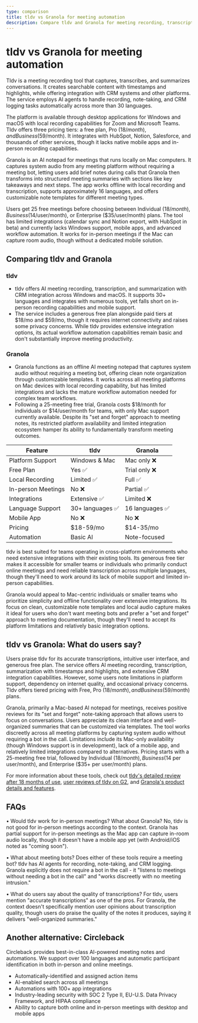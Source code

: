 ```yaml
---
type: comparison
title: tldv vs Granola for meeting automation
description: Compare tldv and Granola for meeting recording, transcription, and note-taking capabilities, exploring their features, pricing, platform support, and integration options.
---
```


# tldv vs Granola for meeting automation

Tldv is a meeting recording tool that captures, transcribes, and summarizes conversations. It creates searchable content with timestamps and highlights, while offering integration with CRM systems and other platforms. The service employs AI agents to handle recording, note-taking, and CRM logging tasks automatically across more than 30 languages.

The platform is available through desktop applications for Windows and macOS with local recording capabilities for Zoom and Microsoft Teams. Tldv offers three pricing tiers: a free plan, Pro ($18/month), and Business ($59/month). It integrates with HubSpot, Notion, Salesforce, and thousands of other services, though it lacks native mobile apps and in-person recording capabilities.

Granola is an AI notepad for meetings that runs locally on Mac computers. It captures system audio from any meeting platform without requiring a meeting bot, letting users add brief notes during calls that Granola then transforms into structured meeting summaries with sections like key takeaways and next steps. The app works offline with local recording and transcription, supports approximately 16 languages, and offers customizable note templates for different meeting types.

Users get 25 free meetings before choosing between Individual ($18/month), Business ($14/user/month), or Enterprise ($35/user/month) plans. The tool has limited integrations (calendar sync and Notion export, with HubSpot in beta) and currently lacks Windows support, mobile apps, and advanced workflow automation. It works for in-person meetings if the Mac can capture room audio, though without a dedicated mobile solution.

## Comparing tldv and Granola

### tldv

* tldv offers AI meeting recording, transcription, and summarization with CRM integration across Windows and macOS. It supports 30+ languages and integrates with numerous tools, yet falls short on in-person recording capabilities and mobile support.
* The service includes a generous free plan alongside paid tiers at $18/mo and $59/mo, though it requires internet connectivity and raises some privacy concerns. While tldv provides extensive integration options, its actual workflow automation capabilities remain basic and don't substantially improve meeting productivity.

### Granola

* Granola functions as an offline AI meeting notepad that captures system audio without requiring a meeting bot, offering clean note organization through customizable templates. It works across all meeting platforms on Mac devices with local recording capability, but has limited integrations and lacks the mature workflow automation needed for complex team workflows.
* Following a 25-meeting free trial, Granola costs $18/month for individuals or $14/user/month for teams, with only Mac support currently available. Despite its "set and forget" approach to meeting notes, its restricted platform availability and limited integration ecosystem hamper its ability to fundamentally transform meeting outcomes.

| Feature | tldv | Granola |
|---------|------|---------|
| Platform Support | Windows & Mac | Mac only ❌ |
| Free Plan | Yes ✅ | Trial only ❌ |
| Local Recording | Limited ✅ | Full ✅ |
| In-person Meetings | No ❌ | Partial ✅ |
| Integrations | Extensive ✅ | Limited ❌ |
| Language Support | 30+ languages ✅ | 16 languages ✅ |
| Mobile App | No ❌ | No ❌ |
| Pricing | $18-59/mo | $14-35/mo |
| Automation | Basic AI | Note-focused |

tldv is best suited for teams operating in cross-platform environments who need extensive integrations with their existing tools. Its generous free tier makes it accessible for smaller teams or individuals who primarily conduct online meetings and need reliable transcription across multiple languages, though they'll need to work around its lack of mobile support and limited in-person capabilities.

Granola would appeal to Mac-centric individuals or smaller teams who prioritize simplicity and offline functionality over extensive integrations. Its focus on clean, customizable note templates and local audio capture makes it ideal for users who don't want meeting bots and prefer a "set and forget" approach to meeting documentation, though they'll need to accept its platform limitations and relatively basic integration options.

## tldv vs Granola: What do users say?

Users praise tldv for its accurate transcriptions, intuitive user interface, and generous free plan. The service offers AI meeting recording, transcription, summarization with timestamps and highlights, and extensive CRM integration capabilities. However, some users note limitations in platform support, dependency on internet quality, and occasional privacy concerns. Tldv offers tiered pricing with Free, Pro ($18/month), and Business ($59/month) plans.

Granola, primarily a Mac-based AI notepad for meetings, receives positive reviews for its "set and forget" note-taking approach that allows users to focus on conversations. Users appreciate its clean interface and well-organized summaries that can be customized via templates. The tool works discreetly across all meeting platforms by capturing system audio without requiring a bot in the call. Limitations include its Mac-only availability (though Windows support is in development), lack of a mobile app, and relatively limited integrations compared to alternatives. Pricing starts with a 25-meeting free trial, followed by Individual ($18/month), Business ($14 per user/month), and Enterprise ($35+ per user/month) plans.

For more information about these tools, check out [tldv's detailed review after 18 months of use](https://thebusinessdive.com/tldv-review), [user reviews of tldv on G2](https://www.g2.com/products/tl-dv/reviews), and [Granola's product details and features](https://granola.ai).

## FAQs 
• Would tldv work for in-person meetings? What about Granola?
No, tldv is not good for in-person meetings according to the context. Granola has partial support for in-person meetings as the Mac app can capture in-room audio locally, though it doesn't have a mobile app yet (with Android/iOS noted as "coming soon").

• What about meeting bots? Does either of these tools require a meeting bot?
tldv has AI agents for recording, note-taking, and CRM logging. Granola explicitly does not require a bot in the call - it "listens to meetings without needing a bot in the call" and "works discreetly with no meeting intrusion."

• What do users say about the quality of transcriptions?
For tldv, users mention "accurate transcriptions" as one of the pros. For Granola, the context doesn't specifically mention user opinions about transcription quality, though users do praise the quality of the notes it produces, saying it delivers "well-organized summaries."

## Another alternative: Circleback
Circleback provides best-in-class AI-powered meeting notes and automations. We support over 100 languages and automatic participant identification in both in-person and online meetings.
* Automatically-identified and assigned action items
* AI-enabled search across all meetings
* Automations with 100+ app integrations
* Industry-leading security with SOC 2 Type II, EU-U.S. Data Privacy Framework, and HIPAA compliance
* Ability to capture both online and in-person meetings with desktop and mobile apps